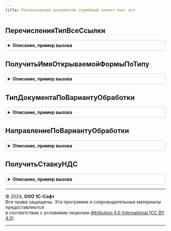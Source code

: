 ```yaml
---
title: Распознавание документов служебный клиент повт исп
---
```



## ПеречисленияТипВсеСсылки
<details style="margin: 1em 0; padding: 0.5em; border: 1px solid #ccc; border-radius: 6px;">

<summary style="font-weight: bold; cursor: pointer;">Описание, пример вызова</summary>

```bsl

Функция ПеречисленияТипВсеСсылки() Экспорт
```

Пример вызова
```bsl
Результат = РаспознаваниеДокументовСлужебныйКлиентПовтИсп.ПеречисленияТипВсеСсылки() 
```
</details>

## ПолучитьИмяОткрываемойФормыПоТипу
<details style="margin: 1em 0; padding: 0.5em; border: 1px solid #ccc; border-radius: 6px;">

<summary style="font-weight: bold; cursor: pointer;">Описание, пример вызова</summary>

```bsl

Функция ПолучитьИмяОткрываемойФормыПоТипу(ТипДокумента, ВариантОбработки) Экспорт
```

Пример вызова
```bsl
Результат = РаспознаваниеДокументовСлужебныйКлиентПовтИсп.ПолучитьИмяОткрываемойФормыПоТипу(ТипДокумента, ВариантОбработки) 
```
</details>

## ТипДокументаПоВариантуОбработки
<details style="margin: 1em 0; padding: 0.5em; border: 1px solid #ccc; border-radius: 6px;">

<summary style="font-weight: bold; cursor: pointer;">Описание, пример вызова</summary>

```bsl

Функция ТипДокументаПоВариантуОбработки(ВариантОбработки) Экспорт
```

Пример вызова
```bsl
Результат = РаспознаваниеДокументовСлужебныйКлиентПовтИсп.ТипДокументаПоВариантуОбработки(ВариантОбработки) 
```
</details>

## НаправлениеПоВариантуОбработки
<details style="margin: 1em 0; padding: 0.5em; border: 1px solid #ccc; border-radius: 6px;">

<summary style="font-weight: bold; cursor: pointer;">Описание, пример вызова</summary>

```bsl

Функция НаправлениеПоВариантуОбработки(ВариантОбработки) Экспорт
```

Пример вызова
```bsl
Результат = РаспознаваниеДокументовСлужебныйКлиентПовтИсп.НаправлениеПоВариантуОбработки(ВариантОбработки) 
```
</details>

## ПолучитьСтавкуНДС
<details style="margin: 1em 0; padding: 0.5em; border: 1px solid #ccc; border-radius: 6px;">

<summary style="font-weight: bold; cursor: pointer;">Описание, пример вызова</summary>

```bsl

Функция ПолучитьСтавкуНДС(СтавкаНДС, ПрименяютсяСтавки4и2 = Ложь) Экспорт
```

Пример вызова
```bsl
Результат = РаспознаваниеДокументовСлужебныйКлиентПовтИсп.ПолучитьСтавкуНДС(СтавкаНДС, ПрименяютсяСтавки4и2);
```
</details>

---

© 2024, **ООО 1С-Софт**  
Все права защищены. Эта программа и сопроводительные материалы предоставляются  
в соответствии с условиями лицензии [Attribution 4.0 International (CC BY 4.0)](https://creativecommons.org/licenses/by/4.0/legalcode).

---
